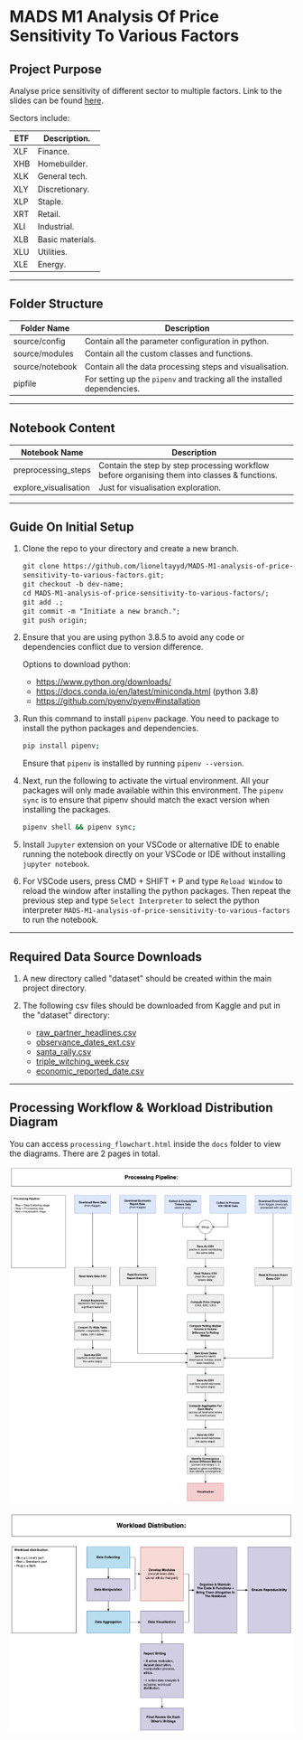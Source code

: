 # __MADS M1 Analysis Of Price Sensitivity To Various Factors__ 

## __Project Purpose__

Analyse price sensitivity of different sector to multiple factors. Link to the slides can be found [here](https://gallery-tool.ai.umich.edu/media/gallery_427/user_61367/35-murphbre-liotayyd.pdf). 

Sectors include: 

ETF | Description. 
--- | ---
XLF | Finance.
XHB | Homebuilder.
XLK | General tech.
XLY | Discretionary.
XLP | Staple.
XRT | Retail.
XLI | Industrial.
XLB | Basic materials.
XLU | Utilities.
XLE | Energy.

--- 

## __Folder Structure__

Folder Name | Description
--- | ---
source/config | Contain all the parameter configuration in python. 
source/modules | Contain all the custom classes and functions. 
source/notebook | Contain all the data processing steps and visualisation. 
pipfile | For setting up the `pipenv` and tracking all the installed dependencies. 

---

## __Notebook Content__

Notebook Name | Description
--- | ---
preprocessing_steps | Contain the step by step processing workflow before organising them into classes & functions. 
explore_visualisation | Just for visualisation exploration. 

--- 

## __Guide On Initial Setup__

1.  Clone the repo to your directory and create a new branch. 

    ```
    git clone https://github.com/lioneltayyd/MADS-M1-analysis-of-price-sensitivity-to-various-factors.git; 
    git checkout -b dev-name;
    cd MADS-M1-analysis-of-price-sensitivity-to-various-factors/; 
    git add .; 
    git commit -m "Initiate a new branch."; 
    git push origin; 
    ```

1.  Ensure that you are using python 3.8.5 to avoid any code or dependencies 
    conflict due to version difference. 
    
    Options to download python: 

    -   https://www.python.org/downloads/
    -   https://docs.conda.io/en/latest/miniconda.html (python 3.8) 
    -   https://github.com/pyenv/pyenv#installation 

1.  Run this command to install `pipenv` package. You need to package to 
    install the python packages and dependencies. 

    ```bash
    pip install pipenv; 
    ```

    Ensure that `pipenv` is installed by running `pipenv --version`. 

1.  Next, run the following to activate the virtual environment. All your packages 
    will only made available within this environment. The `pipenv sync` is to ensure 
    that pipenv should match the exact version when installing the packages. 

    ```bash
    pipenv shell && pipenv sync; 
    ```

1.  Install `Jupyter` extension on your VSCode or alternative IDE to enable running 
    the notebook directly on your VSCode or IDE without installing `jupyter notebook`. 

1.  For VSCode users, press CMD + SHIFT + P and type `Reload Window` to reload the window after installing
    the python packages. Then repeat the previous step and type `Select Interpreter` to 
    select the python interpreter `MADS-M1-analysis-of-price-sensitivity-to-various-factors` 
    to run the notebook. 

--- 

## __Required Data Source Downloads__

1.  A new directory called "dataset" should be created within the main project directory.
2.  The following csv files should be downloaded from Kaggle and put in the "dataset" directory:

    - [raw_partner_headlines.csv](https://www.kaggle.com/miguelaenlle/massive-stock-news-analysis-db-for-nlpbacktests?select=raw_partner_headlines.csv)
    - [observance_dates_ext.csv](https://www.kaggle.com/lioneltyd/economic-reporting-data-20072021?select=observance_dates_ext.csv)
    - [santa_rally.csv](https://www.kaggle.com/lioneltyd/economic-reporting-data-20072021?select=santa_rally.csv)
    - [triple_witching_week.csv](https://www.kaggle.com/lioneltyd/economic-reporting-data-20072021?select=triple_witching_week.csv)
    - [economic_reported_date.csv](https://www.kaggle.com/lioneltyd/economic-reporting-data-20072021?select=economic_reported_date.csv)

---

## __Processing Workflow & Workload Distribution Diagram__

You can access `processing_flowchart.html` inside the `docs` folder to view the diagrams. There are 2 pages in total. 

![processing_flowchart](docs/processing_workflow.png) 

![workload_distribution](docs/workload_distribution.png) 
